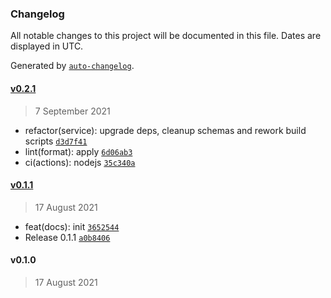 ### Changelog

All notable changes to this project will be documented in this file. Dates are displayed in UTC.

Generated by [`auto-changelog`](https://github.com/CookPete/auto-changelog).

#### [v0.2.1](https://github.com/sambacha/mempool-shark/compare/v0.1.1...v0.2.1)

> 7 September 2021

- refactor(service): upgrade deps, cleanup schemas and rework build scripts [`d3d7f41`](https://github.com/sambacha/mempool-shark/commit/d3d7f41068a2026715ecb871b8a80fa4ae2b5d99)
- lint(format): apply [`6d06ab3`](https://github.com/sambacha/mempool-shark/commit/6d06ab3c88ea03b0bb84b8eb508169e224098c80)
- ci(actions): nodejs [`35c340a`](https://github.com/sambacha/mempool-shark/commit/35c340a0ec3a34ef74dcb057a9fba636cf76aa44)

#### [v0.1.1](https://github.com/sambacha/mempool-shark/compare/v0.1.0...v0.1.1)

> 17 August 2021

- feat(docs): init [`3652544`](https://github.com/sambacha/mempool-shark/commit/36525443fa896045c8b8a52ea634870484591bb1)
- Release 0.1.1 [`a0b8406`](https://github.com/sambacha/mempool-shark/commit/a0b84060254e5b6331e93e68d4bb26b1a71bb118)

#### v0.1.0

> 17 August 2021
